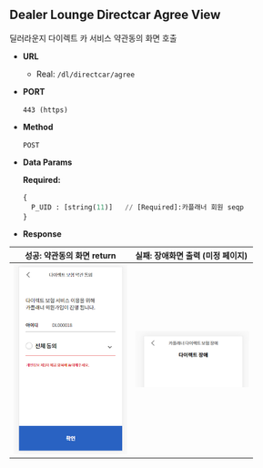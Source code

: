 
**Dealer Lounge Directcar Agree View**
----
  딜러라운지 다이렉트 카 서비스 약관동의 화면 호출

* **URL**

  - Real: `/dl/directcar/agree`

* **PORT**

  `443 (https)`

* **Method**

  `POST`

* **Data Params**

  **Required:**
  ```py
  {
    P_UID : [string(11)]   // [Required]:카플래너 회원 seqp
  }
  ```

* **Response**

| 성공: 약관동의 화면 return | 실패: 장애화면 출력 (미정 페이지) |
|:--:|:--|
|<img src=./assets/markdown-img-paste-20200827141445313.png width=200> | <img src=./assets/markdown-img-paste-20200827141620236.png width=200> |
